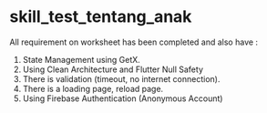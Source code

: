 # skill_test_tentang_anak

All requirement on worksheet has been completed and also have :

1. State Management using GetX.
2. Using Clean Architecture and Flutter Null Safety
3. There is validation (timeout, no internet connection).
4. There is a loading page, reload page.
5. Using Firebase Authentication (Anonymous Account)
